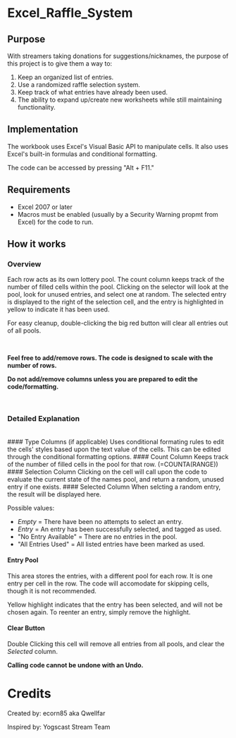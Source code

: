 # Excel_Raffle_System

## Purpose
With streamers taking donations for suggestions/nicknames, the purpose of this project is to give them a way to:
  1. Keep an organized list of entries.
  2. Use a randomized raffle selection system.
  3. Keep track of what entries have already been used.
  4. The ability to expand up/create new worksheets while still maintaining functionality.
  
## Implementation
The workbook uses Excel's Visual Basic API to manipulate cells. It also uses Excel's built-in formulas and conditional formatting.

The code can be accessed by pressing "Alt + F11."

## Requirements
- Excel 2007 or later
- Macros must be enabled (usually by a Security Warning propmt from Excel) for the code to run.

## How it works

### Overview
Each row acts as its own lottery pool. The count column keeps track of the number of filled cells within the pool. Clicking on the selector will look at the pool, look for unused entries, and select one at random. The selected entry is displayed to the right of the selection cell, and the entry is highlighted in yellow to indicate it has been used.

For easy cleanup, double-clicking the big red button will clear all entries out of all pools.

<br />

**Feel free to add/remove rows. The code is designed to scale with the number of rows.**

**Do not add/remove columns unless you are prepared to edit the code/formatting.**

<br />


### Detailed Explanation

<br />
#### Type Columns (if applicable)
Uses conditional formating rules to edit the cells' styles based upon the text value of the cells. This can be edited through the conditional formatting options.
#### Count Column
Keeps track of the number of filled cells in the pool for that row. (=COUNTA(RANGE))
#### Selection Column
Clicking on the cell will call upon the code to evaluate the current state of the names pool, and return a random, unused entry if one exists.
#### Selected Column
When selcting a random entry, the result will be displayed here.

<br />

Possible values:
- *Empty* = There have been no attempts to select an entry.
- *Entry* = An entry has been successfully selected, and tagged as used.
- "No Entry Available" = There are no entries in the pool.
- "All Entries Used" = All listed entries have been marked as used.
#### Entry Pool
This area stores the entries, with a different pool for each row. It is one entry per cell in the row. The code will accomodate for skipping cells, though it is not recommended.

Yellow highlight indicates that the entry has been selected, and will not be chosen again. To reenter an entry, simply remove the highlight.

#### Clear Button
Double Clicking this cell will remove all entries from all pools, and clear the *Selected* column.

**Calling code cannot be undone with an Undo.**
<br />

# Credits
Created by: ecorn85 aka Qwellfar

Inspired by: Yogscast Stream Team

